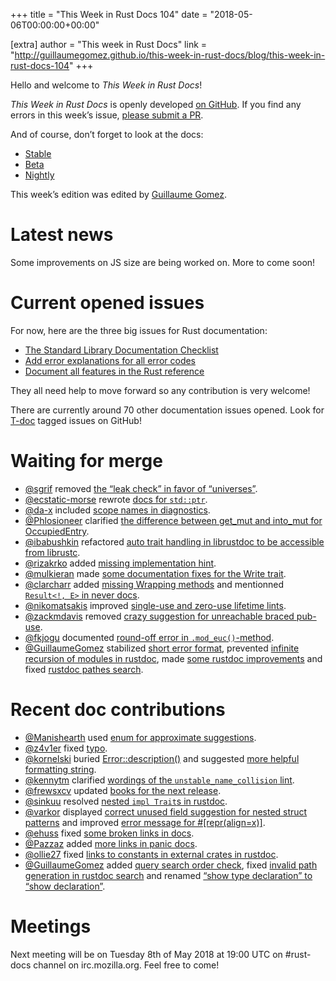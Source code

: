 +++
title = "This Week in Rust Docs 104"
date = "2018-05-06T00:00:00+00:00"

[extra]
author = "This week in Rust Docs"
link = "http://guillaumegomez.github.io/this-week-in-rust-docs/blog/this-week-in-rust-docs-104"
+++
<p>Hello and welcome to <em>This Week in Rust Docs</em>!</p>

<p><em>This Week in Rust Docs</em> is openly developed <a href="https://github.com/GuillaumeGomez/this-week-in-rust-docs">on GitHub</a>.
If you find any errors in this week’s issue, <a href="https://github.com/GuillaumeGomez/this-week-in-rust-docs/pulls">please submit a PR</a>.</p>

<p>And of course, don’t forget to look at the docs:</p>

<ul>
  <li><a href="https://doc.rust-lang.org/">Stable</a></li>
  <li><a href="https://doc.rust-lang.org/beta/">Beta</a></li>
  <li><a href="https://doc.rust-lang.org/nightly/">Nightly</a></li>
</ul>

<p>This week’s edition was edited by <a href="https://github.com/GuillaumeGomez">Guillaume Gomez</a>.</p>

<h1 id="latest-news">Latest news</h1>

<p>Some improvements on JS size are being worked on. More to come soon!</p>

<h1 id="current-opened-issues">Current opened issues</h1>

<p>For now, here are the three big issues for Rust documentation:</p>

<ul>
  <li><a href="https://github.com/rust-lang/rust/issues/29329">The Standard Library Documentation Checklist</a></li>
  <li><a href="https://github.com/rust-lang/rust/issues/32777">Add error explanations for all error codes</a></li>
  <li><a href="https://github.com/rust-lang-nursery/reference/issues/9">Document all features in the Rust reference</a></li>
</ul>

<p>They all need help to move forward so any contribution is very welcome!</p>

<p>There are currently around 70 other documentation issues opened. Look for <a href="https://github.com/rust-lang/rust/labels/T-doc">T-doc</a> tagged issues on GitHub!</p>

<h1 id="waiting-for-merge">Waiting for merge</h1>

<ul>
  <li><a href="https://github.com/sgrif">@sgrif</a> removed <a href="https://github.com/rust-lang/rust/pull/48407">the “leak check” in favor of “universes”</a>.</li>
  <li><a href="https://github.com/ecstatic-morse">@ecstatic-morse</a> rewrote <a href="https://github.com/rust-lang/rust/pull/49767">docs for <code class="highlighter-rouge">std::ptr</code></a>.</li>
  <li><a href="https://github.com/da-x">@da-x</a> included <a href="https://github.com/rust-lang/rust/pull/49898">scope names in diagnostics</a>.</li>
  <li><a href="https://github.com/Phlosioneer">@Phlosioneer</a> clarified <a href="https://github.com/rust-lang/rust/pull/49743">the difference between get_mut and into_mut for OccupiedEntry</a>.</li>
  <li><a href="https://github.com/ibabushkin">@ibabushkin</a> refactored <a href="https://github.com/rust-lang/rust/pull/49711">auto trait handling in librustdoc to be accessible from librustc</a>.</li>
  <li><a href="https://github.com/rizakrko">@rizakrko</a> added <a href="https://github.com/rust-lang/rust/pull/50161">missing implementation hint</a>.</li>
  <li><a href="https://github.com/mulkieran">@mulkieran</a> made <a href="https://github.com/rust-lang/rust/pull/50255">some documentation fixes for the Write trait</a>.</li>
  <li><a href="https://github.com/clarcharr">@clarcharr</a> added <a href="https://github.com/rust-lang/rust/pull/50465">missing Wrapping methods</a> and mentionned <a href="https://github.com/rust-lang/rust/pull/49988"><code class="highlighter-rouge">Result&lt;!, E&gt;</code> in never docs</a>.</li>
  <li><a href="https://github.com/nikomatsakis">@nikomatsakis</a> improved <a href="https://github.com/rust-lang/rust/pull/50440">single-use and zero-use lifetime lints</a>.</li>
  <li><a href="https://github.com/zackmdavis">@zackmdavis</a> removed <a href="https://github.com/rust-lang/rust/pull/50476">crazy suggestion for unreachable braced pub-use</a>.</li>
  <li><a href="https://github.com/fkjogu">@fkjogu</a> documented <a href="https://github.com/rust-lang/rust/pull/50342">round-off error in <code class="highlighter-rouge">.mod_euc()</code>-method</a>.</li>
  <li><a href="https://github.com/GuillaumeGomez">@GuillaumeGomez</a> stabilized <a href="https://github.com/rust-lang/rust/pull/49546">short error format</a>, prevented <a href="https://github.com/rust-lang/rust/pull/50305">infinite recursion of modules in rustdoc</a>, made <a href="https://github.com/rust-lang/rust/pull/50259">some rustdoc improvements</a> and fixed <a href="https://github.com/rust-lang/rust/pull/50432">rustdoc pathes search</a>.</li>
</ul>

<h1 id="recent-doc-contributions">Recent doc contributions</h1>

<ul>
  <li><a href="https://github.com/Manishearth">@Manishearth</a> used <a href="https://github.com/rust-lang/rust/pull/50204">enum for approximate suggestions</a>.</li>
  <li><a href="https://github.com/z4v1er">@z4v1er</a> fixed <a href="https://github.com/rust-lang/rust/pull/50217">typo</a>.</li>
  <li><a href="https://github.com/kornelski">@kornelski</a> buried <a href="https://github.com/rust-lang/rust/pull/50163">Error::description()</a> and suggested <a href="https://github.com/rust-lang/rust/pull/50441">more helpful formatting string</a>.</li>
  <li><a href="https://github.com/kennytm">@kennytm</a> clarified <a href="https://github.com/rust-lang/rust/pull/50360">wordings of the <code class="highlighter-rouge">unstable_name_collision</code> lint</a>.</li>
  <li><a href="https://github.com/frewsxcv">@frewsxcv</a> updated <a href="https://github.com/rust-lang/rust/pull/50470">books for the next release</a>.</li>
  <li><a href="https://github.com/sinkuu">@sinkuu</a> resolved <a href="https://github.com/rust-lang/rust/pull/50419">nested <code class="highlighter-rouge">impl Trait</code>s in rustdoc</a>.</li>
  <li><a href="https://github.com/varkor">@varkor</a> displayed <a href="https://github.com/rust-lang/rust/pull/50327">correct unused field suggestion for nested struct patterns</a> and improved <a href="https://github.com/rust-lang/rust/pull/50317">error message for #[repr(align=x)]</a>.</li>
  <li><a href="https://github.com/ehuss">@ehuss</a> fixed <a href="https://github.com/rust-lang/rust/pull/50316">some broken links in docs</a>.</li>
  <li><a href="https://github.com/Pazzaz">@Pazzaz</a> added <a href="https://github.com/rust-lang/rust/pull/50312">more links in panic docs</a>.</li>
  <li><a href="https://github.com/ollie27">@ollie27</a> fixed <a href="https://github.com/rust-lang/rust/pull/50326">links to constants in external crates in rustdoc</a>.</li>
  <li><a href="https://github.com/GuillaumeGomez">@GuillaumeGomez</a> added <a href="https://github.com/rust-lang/rust/pull/50302">query search order check</a>, fixed <a href="https://github.com/rust-lang/rust/pull/50320">invalid path generation in rustdoc search</a> and renamed <a href="https://github.com/rust-lang/rust/pull/50349">“show type declaration” to “show declaration”</a>.</li>
</ul>

<h1 id="meetings">Meetings</h1>

<p>Next meeting will be on Tuesday 8th of May 2018 at 19:00 UTC on #rust-docs channel on irc.mozilla.org. Feel free to come!</p>